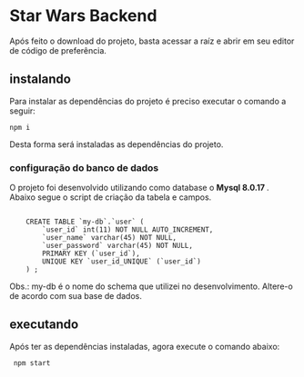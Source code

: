 # Star Wars Backend

Após feito o download do projeto, basta acessar a raíz e abrir em seu editor de código de preferência.

## instalando

Para instalar as dependências do projeto é preciso executar o comando a seguir:

<code>npm i</code>

Desta forma será instaladas as dependências do projeto.

### configuração do banco de dados

O projeto foi desenvolvido utilizando como database o <b> Mysql 8.0.17 </b>.
Abaixo segue o script de criação da tabela e campos.

<code>
    CREATE TABLE `my-db`.`user` (    
        `user_id` int(11) NOT NULL AUTO_INCREMENT,    
        `user_name` varchar(45) NOT NULL,        
        `user_password` varchar(45) NOT NULL,    
        PRIMARY KEY (`user_id`),
        UNIQUE KEY `user_id_UNIQUE` (`user_id`)
    ) ;
</code>

Obs.: my-db é o nome do schema que utilizei no desenvolvimento. Altere-o de acordo com sua base de dados.

## executando

Após ter as dependências instaladas, agora execute o comando abaixo:

<code> npm start </code>
